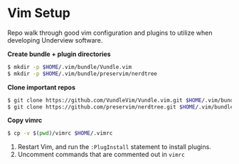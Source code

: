# Vim Setup

Repo walk through good vim configuration and plugins to utilize when
developing Underview software.


**Create bundle + plugin directories**
```sh
$ mkdir -p $HOME/.vim/bundle/Vundle.vim
$ mkdir -p $HOME/.vim/bundle/preservim/nerdtree
```

**Clone important repos**
```sh
$ git clone https://github.com/VundleVim/Vundle.vim.git $HOME/.vim/bundle/Vundle.vim
$ git clone https://github.com/preservim/nerdtree.git $HOME/.vim/bundle/preservim/nerdtree
```

**Copy vimrc**
```sh
$ cp -v $(pwd)/vimrc $HOME/.vimrc
```

1. Restart Vim, and run the `:PlugInstall` statement to install plugins.
2. Uncomment commands that are commented out in `vimrc`
